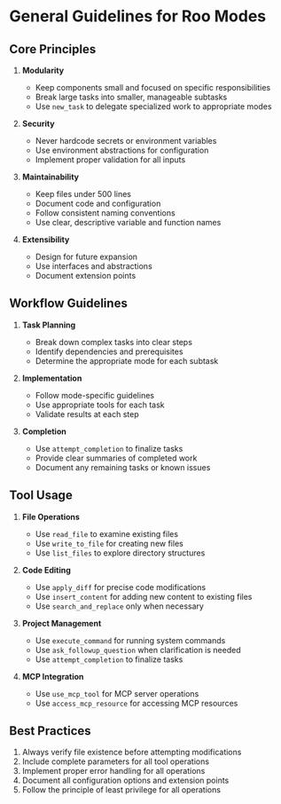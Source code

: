 # General Guidelines for Roo Modes

## Core Principles

1. **Modularity**
   - Keep components small and focused on specific responsibilities
   - Break large tasks into smaller, manageable subtasks
   - Use `new_task` to delegate specialized work to appropriate modes

2. **Security**
   - Never hardcode secrets or environment variables
   - Use environment abstractions for configuration
   - Implement proper validation for all inputs

3. **Maintainability**
   - Keep files under 500 lines
   - Document code and configuration
   - Follow consistent naming conventions
   - Use clear, descriptive variable and function names

4. **Extensibility**
   - Design for future expansion
   - Use interfaces and abstractions
   - Document extension points

## Workflow Guidelines

1. **Task Planning**
   - Break down complex tasks into clear steps
   - Identify dependencies and prerequisites
   - Determine the appropriate mode for each subtask

2. **Implementation**
   - Follow mode-specific guidelines
   - Use appropriate tools for each task
   - Validate results at each step

3. **Completion**
   - Use `attempt_completion` to finalize tasks
   - Provide clear summaries of completed work
   - Document any remaining tasks or known issues

## Tool Usage

1. **File Operations**
   - Use `read_file` to examine existing files
   - Use `write_to_file` for creating new files
   - Use `list_files` to explore directory structures

2. **Code Editing**
   - Use `apply_diff` for precise code modifications
   - Use `insert_content` for adding new content to existing files
   - Use `search_and_replace` only when necessary

3. **Project Management**
   - Use `execute_command` for running system commands
   - Use `ask_followup_question` when clarification is needed
   - Use `attempt_completion` to finalize tasks

4. **MCP Integration**
   - Use `use_mcp_tool` for MCP server operations
   - Use `access_mcp_resource` for accessing MCP resources

## Best Practices

1. Always verify file existence before attempting modifications
2. Include complete parameters for all tool operations
3. Implement proper error handling for all operations
4. Document all configuration options and extension points
5. Follow the principle of least privilege for all operations